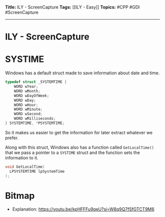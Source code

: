 **Title:** ILY - ScreenCapture
**Tags:** [[ILY - Easy]]
**Topics:** #CPP #GDI #ScreenCapture

---
# ILY - ScreenCapture
# SYSTIME
Windows has a default struct made to save information about date and time. 
```c++
typedef struct _SYSTEMTIME {
    WORD wYear;
    WORD wMonth;
    WORD wDayOfWeek;
    WORD wDay;
    WORD wHour;
    WORD wMinute;
    WORD wSecond;
    WORD wMilliseconds;
} SYSTEMTIME, *PSYSTEMTIME;
```
So it makes us easier to get the information for later extract whatever we prefer. 

Along with this struct, Windows also has a function called `GetLocalTime()` that we pass a pointer to a `SYSTIME` struct and the function sets the information to it.
```c++
void GetLocalTime(
  LPSYSTEMTIME lpSystemTime
);
```

# Bitmap
- Explanation:
https://youtu.be/kpHFFFu9qeU?si=W8q9Q7fSfGTCT9M6
